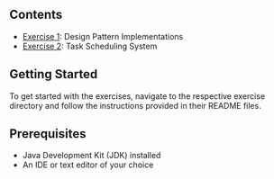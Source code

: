 ## Contents

- [Exercise 1](./Exercise%201/): Design Pattern Implementations
- [Exercise 2](./Exercise%202/): Task Scheduling System

## Getting Started

To get started with the exercises, navigate to the respective exercise directory and follow the instructions provided in their README files.

## Prerequisites

- Java Development Kit (JDK) installed
- An IDE or text editor of your choice
